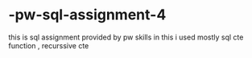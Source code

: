 # -pw-sql-assignment-4
this is sql assignment provided by pw skills in this i used mostly sql cte function , recurssive cte
